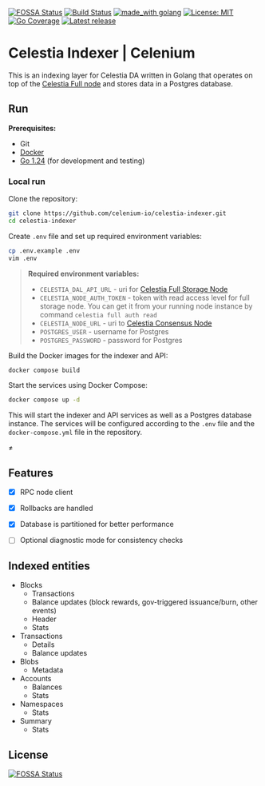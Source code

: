 [![FOSSA Status](https://app.fossa.com/api/projects/git%2Bgithub.com%2Fcelenium-io%2Fcelestia-indexer.svg?type=shield&issueType=license)](https://app.fossa.com/projects/git%2Bgithub.com%2Fcelenium-io%2Fcelestia-indexer?ref=badge_shield&issueType=license)
[![Build Status](https://github.com/celenium-io/celestia-indexer/workflows/Build/badge.svg)](https://github.com/celenium-io/celestia-indexer/actions?query=branch%3Amaster+workflow%3A%22Build%22)
[![made_with golang](https://img.shields.io/badge/made_with-golang-blue.svg)](https://golang.org/)
[![License: MIT](https://img.shields.io/badge/License-MIT-yellow.svg)](https://opensource.org/licenses/MIT)
[![Go Coverage](https://github.com/celenium-io/celestia-indexer/wiki/coverage.svg)](https://raw.githack.com/wiki/celenium-io/celestia-indexer/coverage.html)
[![Latest release](https://img.shields.io/github/v/release/celenium-io/celestia-indexer.svg)](https://github.com/celenium-io/celestia-indexer/releases)

# Celestia Indexer | Celenium #

This is an indexing layer for Celestia DA written in Golang that operates on top of the [Celestia Full node](https://docs.celestia.org/nodes/consensus-full-node/) and stores data in a Postgres database.

## Run

**Prerequisites:**

- Git
- [Docker](https://docs.docker.com/engine/install/)
- [Go 1.24](https://go.dev/doc/install) (for development and testing)

### Local run ###

Clone the repository:

```sh
git clone https://github.com/celenium-io/celestia-indexer.git
cd celestia-indexer
```

Create `.env` file and set up required environment variables:

```sh
cp .env.example .env
vim .env
``` 

> **Required environment variables:**
> 
> - `CELESTIA_DAL_API_URL` - uri for [Celestia Full Storage Node](https://docs.celestia.org/nodes/full-storage-node)
> - `CELESTIA_NODE_AUTH_TOKEN` - token with read access level for full storage node. You can get it from your running node instance by command `celestia full auth read`
> - `CELESTIA_NODE_URL` - uri to [Celestia Consensus Node](https://docs.celestia.org/nodes/consensus-node)
> - `POSTGRES_USER` - username for Postgres
> - `POSTGRES_PASSWORD` - password for Postgres
>

Build the Docker images for the indexer and API:

```sh
docker compose build
```

Start the services using Docker Compose:

```sh
docker compose up -d
```

This will start the indexer and API services as well as a Postgres database instance.
The services will be configured according to the `.env` file and the `docker-compose.yml` file in the repository.

≠
## Features ##

- [x] RPC node client
- [x] Rollbacks are handled
- [x] Database is partitioned for better performance
- [ ] Optional diagnostic mode for consistency checks


## Indexed entities ##

- Blocks
    - Transactions
    - Balance updates (block rewards, gov-triggered issuance/burn, other events)
    - Header
    - Stats
- Transactions
    - Details
    - Balance updates
- Blobs
    - Metadata
- Accounts
    - Balances
    - Stats
- Namespaces
    - Stats
- Summary
    - Stats


## License
[![FOSSA Status](https://app.fossa.com/api/projects/git%2Bgithub.com%2Fcelenium-io%2Fcelestia-indexer.svg?type=large)](https://app.fossa.com/projects/git%2Bgithub.com%2Fcelenium-io%2Fcelestia-indexer?ref=badge_large)
